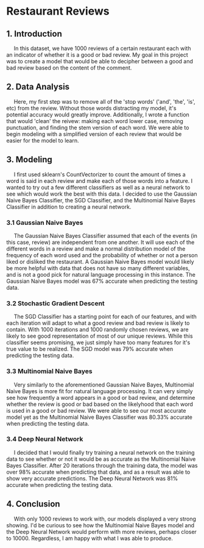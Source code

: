 # Restaurant Reviews

## 1. Introduction
&nbsp;&nbsp;&nbsp;&nbsp; In this dataset, we have 1000 reviews of a certain restaurant each with an indicator of whether it is a good or bad review. My goal in this project was to create a model that would be able to decipher between a good and bad review based on the content of the comment. 

## 2. Data Analysis
&nbsp;&nbsp;&nbsp;&nbsp; Here, my first step was to remove all of the 'stop words' ('and', 'the', 'is', etc) from the review. Without those words distracting my model, it's potential accuracy would greatly improve. Additionally, I wrote a function that would 'clean' the reivew: making each word lower case, removing punctuation, and finding the stem version of each word. We were able to begin modeling with a simplified version of each review that would be easier for the model to learn.

## 3. Modeling
&nbsp;&nbsp;&nbsp;&nbsp; I first used sklearn's CountVectorizer to count the amount of times a word is said in each review and make each of those words into a feature. I wanted to try out a few different classifiers as well as a neural network to see which would work the best with this data. I decided to use the Gaussian Naive Bayes Classifier, the SGD Classifier, and the Multinomial Naive Bayes Classifier in addition to creating a neural network.

### 3.1 Gaussian Naive Bayes
&nbsp;&nbsp;&nbsp;&nbsp; The Gaussian Naive Bayes Classifier assumed that each of the events (in this case, review) are independent from one another. It will use each of the different words in a review and make a normal distribution model of the frequency of each word used and the probability of whether or not a person liked or disliked the restaurant. A Gaussian Naive Bayes model would likely be more helpful with data that does not have so many different variables, and is not a good pick for natural language processing in this instance. The Gaussian Naive Bayes model was 67% accurate when predicting the testing data.

### 3.2 Stochastic Gradient Descent
&nbsp;&nbsp;&nbsp;&nbsp; The SGD Classifier has a starting point for each of our features, and with each iteration will adapt to what a good review and bad review is likely to contain. With 1000 iterations and 1000 randomly chosen reviews, we are likely to see good representation of most of our unique reviews. While this classifier seems promising, we just simply have too many features for it's true value to be realized. The SGD model was 79% accurate when predicting the testing data.

### 3.3 Multinomial Naive Bayes
&nbsp;&nbsp;&nbsp;&nbsp; Very similarly to the aforementioned Gaussian Naive Bayes, Multinomial Naive Bayes is more fit for natural language processing. It can very simply see how frequently a word appears in a good or bad review, and determine whether the review is good or bad based on the likelyhood that each word is used in a good or bad review. We were able to see our most accurate model yet as the Multinomial Naive Bayes Classifier was 80.33% accurate when predicting the testing data.

### 3.4 Deep Neural Network
&nbsp;&nbsp;&nbsp;&nbsp; I decided that I would finally try training a neural network on the training data to see whether or not it would be as accurate as the Multinomial Naive Bayes Classifier. After 20 iterations through the training data, the model was over 98% accurate when predicting that data, and as a result was able to show very accurate predictions. The Deep Neural Network was 81% accurate when predicting the testing data.

## 4. Conclusion
&nbsp;&nbsp;&nbsp;&nbsp; With only 1000 reviews to work with, our models displayed a very strong showing. I'd be curious to see how the Multinomial Naive Bayes model and the Deep Neural Network would perform with more reviews, perhaps closer to 10000. Regardless, I am happy with what I was able to produce.
